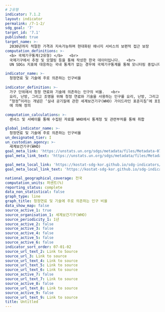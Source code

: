 ```yaml
---
# 2유형 
indicator: 7.1.2
layout: indicator
permalink: /7-1-2/
sdg_goal: '7'
target_id: '7.1'
published: true
target_name: >-
  2030년까지 적절한 가격과 지속가능하며 현대화된 에너지 서비스의 보편적 접근 보장
computation_definitions: >-
  <b> 국제기구통계(2유형) </b>   <br>
  국제기구에서 추정 및 모델링 등을 통해 작성한 한국 데이터입니다.   <br>
  UN SDGs 지표에 대응하는 국내 통계가 없는 경우에 국제기구통계를 통해 모니터링 중입니다. 

indicator_name: >-
  청정연료 및 기술에 주로 의존하는 인구비율
  
indicator_definition: >-
  가구 단위에서 청정 연료와 기술에 의존하는 인구의 비율.   <br>
  요리, 난방, 그리고 조명을 위해 청정 연료와 기술을 사용하는 인구를 요리, 난방, 그리고 조명을 사용하는 전체 인구로 나누어 계산되며 퍼센트로 표시됨.   <br>
  “청정”이라는 개념은 ‘실내 공기질에 관한 세계보건기구(WHO) 가이드라인 표준지침’에 포함되어 있는 배출량 목표 및 구체적 연료 권고안(즉, 가공되지 않은 석탄이나 등유를 쓰지 않음)
  에 의해 정의
  
computation_calculations: >-
  센서스 및 서베이를 통해 수집된 자료를 WHO에서 통계청 및 관련부처를 통해 취합

global_indicator_name: >-
  청정연료 및 기술에 주로 의존하는 인구비율
un_designated_tier: I
un_custodian_agency: >-
  세계보건기구(WHO)
goal_meta_link: 'https://unstats.un.org/sdgs/metadata/files/Metadata-07-01-02.pdf'
goal_meta_link_text: 'https://unstats.un.org/sdgs/metadata/files/Metadata-07-01-02.pdf'

goal_meta_local_link: 'https://kostat-sdg-kor.github.io/sdg-indicators/public/data/Metadata-07-01-02_KOR.pdf'
goal_meta_local_link_text: 'https://kostat-sdg-kor.github.io/sdg-indicators/public/data/Metadata-07-01-02_KOR.pdf'

national_geographical_coverage: 전국
computation_units: 퍼센트(%)
reporting_status: complete
data_non_statistical: false
graph_type: line
graph_title: 청정연료 및 기술에 주로 의존하는 인구 비율
data_show_map: false
source_active_1: true
source_organisation_1: 세계보건기구(WHO)
source_periodicity_1: 1년
source_active_2: false
source_active_3: false
source_active_4: false
source_active_5: false
source_active_6: false
indicator_sort_order: 07-01-02
source_url_text_2: Link to Source
source_url_3: Link to source
source_url_text_4: Link to source
source_url_text_5: Link to source
source_url_text_6: Link to source
source_active_7: false
source_url_text_7: Link to source
source_active_8: false
source_url_text_8: Link to source
source_active_9: false
source_url_text_9: Link to source
title: Untitled
---
```

